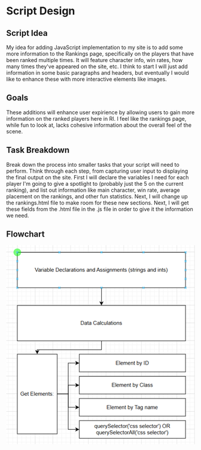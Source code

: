 # Script Design
## Script Idea
My idea for adding JavaScript implementation to my site is to add some more information to the Rankings page, specifically on the players that have been ranked multiple times. It will feature character info, win rates, how many times they've appeared on the site, etc. I think to start I will just add information in some basic paragraphs and headers, but eventually I would like to enhance these with more interactive elements like images.

## Goals
These additions will enhance user expirience by allowing users to gain more information on the ranked players here in RI. I feel like the rankings page, while fun to look at, lacks cohesive information about the overall feel of the scene. 

## Task Breakdown
Break down the process into smaller tasks that your script will need to perform. Think through each step, from capturing user input to displaying the final output on the site.
First I will declare the variables I need for each player I'm going to give a spotlight to (probably just the 5 on the current ranking), and list out information like main character, win rate, average placement on the rankings, and other fun statistics. Next, I will change up the rankings.html file to make room for these new sections. Next, I will get these fields from the .html file in the .js file in order to give it the information we need.

## Flowchart
![Flowchart Image](image.png)
